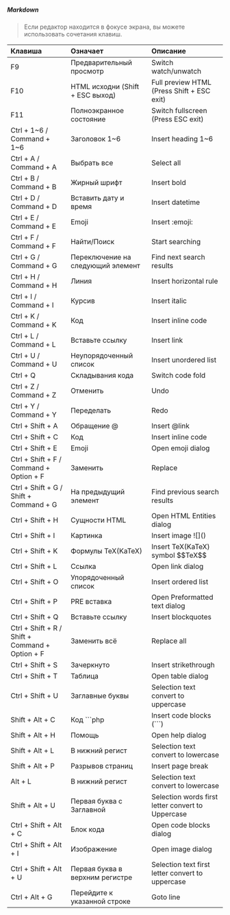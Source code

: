 ##### Markdown

> Если редактор находится в фокусе экрана, вы можете использовать сочетания клавиш.
    
| Клавиша                  |   Означает                           | Описание                                        |
| :---------------------------------------------- | :--------------------------------- | :------------------------------------------------- |
| F9                                              | Предварительный просмотр                      | Switch watch/unwatch                               |
| F10                                             | HTML исходни (Shift + ESC выход) | Full preview HTML (Press Shift + ESC exit)         |
| F11                                             | Полноэкранное состояние                      | Switch fullscreen (Press ESC exit)                 |
| Ctrl + 1~6 / Command + 1~6                      | Заголовок 1~6                       | Insert heading 1~6                                 |
| Ctrl + A / Command + A                          | Выбрать все                              | Select all                                         |
| Ctrl + B / Command + B                          | Жирный шрифт                          | Insert bold                                        |
| Ctrl + D / Command + D                          | Вставить дату и время                      | Insert datetime                                    |
| Ctrl + E / Command + E                          | Emoji                     | Insert &#58;emoji&#58;                             |
| Ctrl + F / Command + F                          | Найти/Поиск                         | Start searching                                    |
| Ctrl + G / Command + G                          | Переключение на следующий элемент            | Find next search results                           |
| Ctrl + H / Command + H                          | Линия                        | Insert horizontal rule                             |
| Ctrl + I / Command + I                          | Курсив                          | Insert italic                                      |
| Ctrl + K / Command + K                          | Код                      | Insert inline code                                 |
| Ctrl + L / Command + L                          | Вставьте ссылку                          | Insert link                                        |
| Ctrl + U / Command + U                          | Неупорядоченный список                      | Insert unordered list                              |
| Ctrl + Q                                        | Складывания кода                      | Switch code fold                                   |
| Ctrl + Z / Command + Z                          | Отменить                              | Undo                                               |
| Ctrl + Y / Command + Y                          | Переделать                              | Redo                                               |
| Ctrl + Shift + A                                | Обращение @                         | Insert &#64;link                                   |
| Ctrl + Shift + C                                | Код                      | Insert inline code                                 |
| Ctrl + Shift + E                                | Emoji           | Open emoji dialog                                  |
| Ctrl + Shift + F / Command + Option + F         | Заменить                              | Replace                                            |
| Ctrl + Shift + G / Shift + Command + G          | На предыдущий элемент            | Find previous search results                       |
| Ctrl + Shift + H                                | Сущности HTML            | Open HTML Entities dialog                          |
| Ctrl + Shift + I                                | Картинка                          | Insert image &#33;[]&#40;&#41;                     |
| Ctrl + Shift + K                                | Формулы TeX(KaTeX)            | Insert TeX(KaTeX) symbol &#36;&#36;TeX&#36;&#36;   |
| Ctrl + Shift + L                                | Ссылка                | Open link dialog                                   |
| Ctrl + Shift + O                                | Упорядоченный список                      | Insert ordered list                                |
| Ctrl + Shift + P                                | PRE вставка                 | Open Preformatted text dialog                      |
| Ctrl + Shift + Q                                | Вставьте ссылку                          | Insert blockquotes                                 |
| Ctrl + Shift + R / Shift + Command + Option + F | Заменить всё                          | Replace all                                        |
| Ctrl + Shift + S                                | Зачеркнуто                        | Insert strikethrough                               |
| Ctrl + Shift + T                                | Таблица                | Open table dialog                                  |
| Ctrl + Shift + U                                | Заглавные буквы                | Selection text convert to uppercase                |
| Shift + Alt + C                                 | Код ```php                       | Insert code blocks (```)                           |
| Shift + Alt + H                                 | Помощь                | Open help dialog                                   |
| Shift + Alt + L                                 | В нижний регист                | Selection text convert to lowercase                |
| Shift + Alt + P                                 | Разрывов страниц                        | Insert page break                                  |
| Alt + L                                         | В нижний регист                | Selection text convert to lowercase                |
| Shift + Alt + U                                 | Первая буква с Заглавной  | Selection words first letter convert to Uppercase  |
| Ctrl + Shift + Alt + C                          | Блок кода            | Open code blocks dialog                            |
| Ctrl + Shift + Alt + I                          | Изображение              | Open image dialog                                  |
| Ctrl + Shift + Alt + U                          | Первая буква в верхним регистре  | Selection text first letter convert to uppercase   |
| Ctrl + Alt + G                                  | Перейдите к указанной строке                    | Goto line                                          |

